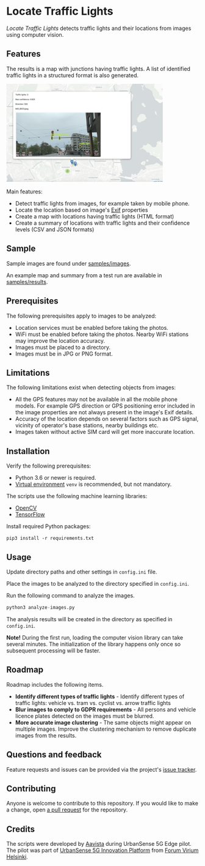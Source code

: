 # Locate Traffic Lights

_Locate Traffic Lights_ detects traffic lights and their locations from images using computer vision.


## Features

The results is a map with junctions having traffic lights. A list of identified traffic lights in a structured format is also generated.

<img src="https://github.com/aavista/locate-traffic-lights/blob/master/locate-traffic-lights-example-map.png?raw=true" width="410">


Main features:

- Detect traffic lights from images, for example taken by mobile phone.
- Locate the location based on image's [Exif](https://en.wikipedia.org/wiki/Exif) properties
- Create a map with locations having traffic lights (HTML format)
- Create a summary of locations with traffic lights and their confidence levels (CSV and JSON formats)  


## Sample

Sample images are found under [samples/images](https://github.com/aavista/locate-traffic-lights/tree/master/samples/images). 

An example map and summary from a test run are available in [samples/results](https://github.com/aavista/locate-traffic-lights/tree/master/samples/results).


## Prerequisites

The following prerequisites apply to images to be analyzed:

- Location services must be enabled before taking the photos.
- WiFi must be enabled before taking the photos. Nearby WiFi stations may improve the location accuracy.
- Images must be placed to a directory.
- Images must be in JPG or PNG format.


## Limitations

The following limitations exist when detecting objects from images:

- All the GPS features may not be available in all the mobile phone models. For example GPS direction or GPS positioning error included in the image properties are not always present in the image's Exif details.
- Accuracy of the location depends on several factors such as GPS signal, vicinity of operator's base stations, nearby buildings etc.
- Images taken without active SIM card will get more inaccurate location.


## Installation

Verify the following prerequisites:

- Python 3.6 or newer is required. 
- [Virtual environment](https://docs.python.org/3/tutorial/venv.html) `venv` is recommended, but not mandatory. 

The scripts use the following machine learning libraries:

- [OpenCV](https://docs.opencv.org/master/index.html)
- [TensorFlow](https://www.tensorflow.org)

Install required Python packages:

```
pip3 install -r requirements.txt
```


## Usage

Update directory paths and other settings in `config.ini` file.

Place the images to be analyzed to the directory specified in `config.ini`. 

Run the following command to analyze the images.

```python
python3 analyze-images.py
```

The analysis results will be created in the directory as specified in `config.ini`.

**Note!** During the first run, loading the computer vision library can take several minutes. The initialization of the library happens only once so subsequent processing will be faster. 


## Roadmap

Roadmap includes the following items.

- **Identify different types of traffic lights** - Identify different types of traffic lights: vehicle vs. tram vs. cyclist vs. arrow traffic lights
- **Blur images to comply to GDPR requirements** - All persons and vehicle licence plates detected on the images must be blurred.
- **More accurate image clustering** - The same objects might appear on multiple images. Improve the clustering mechanism to remove duplicate images from the results.


## Questions and feedback

Feature requests and issues can be provided via the project's [issue tracker](https://github.com/aavista/locate-traffic-lights/issues).


## Contributing

Anyone is welcome to contribute to this repository. If you would like to make a change, open [a pull request](https://github.com/aavista/locate-traffic-lights/issues) for the repository.


## Credits

The scripts were developed by [Aavista](https://aavista.com) during UrbanSense 5G Edge pilot. The pilot was part of [UrbanSense 5G Innovation Platform](https://forumvirium.fi/en/urbansense-5g-innovation-platform/) from [Forum Virium Helsinki](https://forumvirium.fi/en/).


